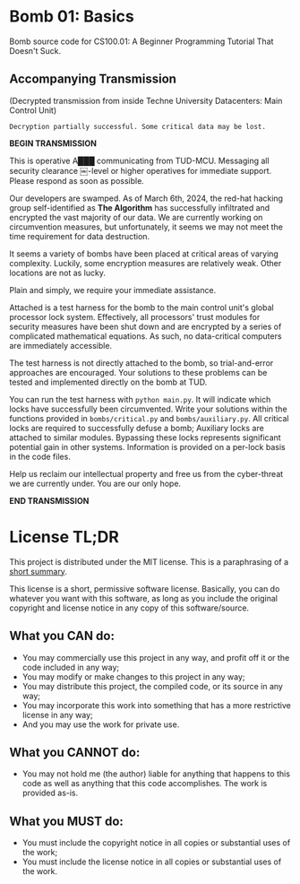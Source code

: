 # Bomb 01: Basics

Bomb source code for CS100.01: A Beginner Programming Tutorial That Doesn't
Suck.

## Accompanying Transmission

(Decrypted transmission from inside Techne University Datacenters: Main Control
Unit)

`Decryption partially successful. Some critical data may be lost.`

**BEGIN TRANSMISSION**

This is operative A███ communicating from TUD-MCU. Messaging all security
clearance ￼-level or higher operatives for immediate support. Please respond as
soon as possible.

Our developers are swamped. As of March 6th, 2024, the red-hat hacking group
self-identified as **The Algorithm** has successfully infiltrated and encrypted
the vast majority of our data. We are currently working on circumvention
measures, but unfortunately, it seems we may not meet the time requirement for
data destruction.

It seems a variety of bombs have been placed at critical areas of varying
complexity. Luckily, some encryption measures are relatively weak. Other
locations are not as lucky.

Plain and simply, we require your immediate assistance.

Attached is a test harness for the bomb to the main control unit's global
processor lock system. Effectively, all processors' trust modules for security
measures have been shut down and are encrypted by a series of complicated
mathematical equations. As such, no data-critical computers are immediately
accessible.

The test harness is not directly attached to the bomb, so trial-and-error
approaches are encouraged. Your solutions to these problems can be tested and
implemented directly on the bomb at TUD.

You can run the test harness with `python main.py`. It will indicate which locks
have successfully been circumvented. Write your solutions within the functions
provided in `bombs/critical.py` and `bombs/auxiliary.py`. All critical locks are
required to successfully defuse a bomb; Auxiliary locks are attached to similar
modules. Bypassing these locks represents significant potential gain in other
systems. Information is provided on a per-lock basis in the code files.

Help us reclaim our intellectual property and free us from the cyber-threat we
are currently under. You are our only hope.

**END TRANSMISSION**

# License TL;DR

This project is distributed under the MIT license. This is a paraphrasing of a
[short summary](https://tldrlegal.com/license/mit-license).

This license is a short, permissive software license. Basically, you can do
whatever you want with this software, as long as you include the original
copyright and license notice in any copy of this software/source.

## What you CAN do:

-   You may commercially use this project in any way, and profit off it or the
    code included in any way;
-   You may modify or make changes to this project in any way;
-   You may distribute this project, the compiled code, or its source in any
    way;
-   You may incorporate this work into something that has a more restrictive
    license in any way;
-   And you may use the work for private use.

## What you CANNOT do:

-   You may not hold me (the author) liable for anything that happens to this
    code as well as anything that this code accomplishes. The work is provided
    as-is.

## What you MUST do:

-   You must include the copyright notice in all copies or substantial uses of
    the work;
-   You must include the license notice in all copies or substantial uses of the
    work.
